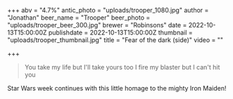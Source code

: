 +++
abv = "4.7%"
antic_photo = "uploads/trooper_1080.jpg"
author = "Jonathan"
beer_name = "Trooper"
beer_photo = "uploads/trooper_beer_300.jpg"
brewer = "Robinsons"
date = 2022-10-13T15:00:00Z
publishdate = 2022-10-13T15:00:00Z
thumbnail = "uploads/trooper_thumbnail.jpg"
title = "Fear of the dark (side)"
video = ""

+++
> You take my life but I'll take yours too
> I fire my blaster but I can't hit you

Star Wars week continues with this little homage to the mighty Iron Maiden!